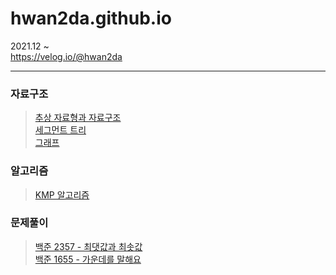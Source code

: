 # hwan2da.github.io   

2021.12 ~    
https://velog.io/@hwan2da

***
### 자료구조
> [추상 자료형과 자료구조](https://velog.io/@hwan2da/%EC%B6%94%EC%83%81-%EC%9E%90%EB%A3%8C%ED%98%95Abstract-Data-Type%EA%B3%BC-%EC%9E%90%EB%A3%8C%EA%B5%AC%EC%A1%B0data-structure)   
> [세그먼트 트리](https://velog.io/@hwan2da/%EC%9E%90%EB%A3%8C%EA%B5%AC%EC%A1%B0-%EC%84%B8%EA%B7%B8%EB%A8%BC%ED%8A%B8%ED%8A%B8%EB%A6%AC)   
> [그래프](https://velog.io/@hwan2da/%EC%9E%90%EB%A3%8C%EA%B5%AC%EC%A1%B0-%EA%B7%B8%EB%9E%98%ED%94%84)
### 알고리즘
> [KMP 알고리즘](https://velog.io/@hwan2da/알고리즘-KMP-알고리즘)   
### 문제풀이
> [백준 2357 - 최댓값과 최솟값](https://velog.io/@hwan2da/백준-2357)   
> [백준 1655 - 가운데를 말해요](https://velog.io/@hwan2da/PS-백준-1655-가운데를-말해요)
